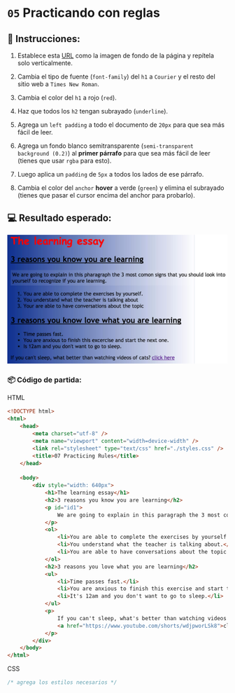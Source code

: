 # `05` Practicando con reglas

## 📝 Instrucciones:

1. Establece esta [URL](./_res/05.1.png) como la imagen de fondo de la página y repítela solo verticalmente.

2. Cambia el tipo de fuente (`font-family`) del `h1` a `Courier` y el resto del sitio web a `Times New Roman`.

3. Cambia el color del `h1` a rojo (`red`).

4. Haz que todos los `h2` tengan subrayado (`underline`).

5. Agrega un `left padding` a todo el documento de `20px` para que sea más fácil de leer.

6. Agrega un fondo blanco semitransparente (`semi-transparent background (0.2)`) al **primer párrafo** para que sea más fácil de leer (tienes que usar `rgba` para esto).

7. Luego aplica un `padding` de `5px` a todos los lados de ese párrafo.

8. Cambia el color del `anchor` **hover** a verde (`green`) y elimina el subrayado (tienes que pasar el cursor encima del anchor para probarlo).

## 💻 Resultado esperado:

![Resultado esperado](./_res/05.2.png)


### 📦 Código de partida:

HTML

```html
<!DOCTYPE html>
<html>
	<head>
		<meta charset="utf-8" />
		<meta name="viewport" content="width=device-width" />
		<link rel="stylesheet" type="text/css" href="./styles.css" />
		<title>07 Practicing Rules</title>
	</head>

	<body>
		<div style="width: 640px">
			<h1>The learning essay</h1>
			<h2>3 reasons you know you are learning</h2>
			<p id="id1">
				We are going to explain in this paragraph the 3 most common signs that you should look into yourself to recognize if you are learning.
			</p>
			<ol>
				<li>You are able to complete the exercises by yourself.</li>
				<li>You understand what the teacher is talking about.</li>
				<li>You are able to have conversations about the topic.</li>
			</ol>
			<h2>3 reasons you love what you are learning</h2>
			<ul>
				<li>Time passes fast.</li>
				<li>You are anxious to finish this exercise and start the next one.</li>
				<li>It's 12am and you don't want to go to sleep.</li>
			</ul>
			<p>
				If you can't sleep, what's better than watching videos of cats?
				<a href="https://www.youtube.com/shorts/wdjpworLSk8">click here</a>
			</p>
		</div>
	</body>
</html>
```

CSS
```css	
/* agrega los estilos necesarios */
```
